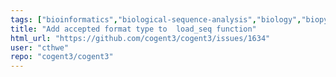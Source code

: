 ```yaml
---
tags: ["bioinformatics","biological-sequence-analysis","biology","biopython","data-science","documentation","evolution","genomics","markov-chain","maximum-likelihood","minor","molecular-evolution","non-stationary","parallel","phylogenetic-trees","phylogenetics","pycogent","python","sequence-alignment","signal-processing","statistics"]
title: "Add accepted format type to  load_seq function"
html_url: "https://github.com/cogent3/cogent3/issues/1634"
user: "cthwe"
repo: "cogent3/cogent3"
---
```


